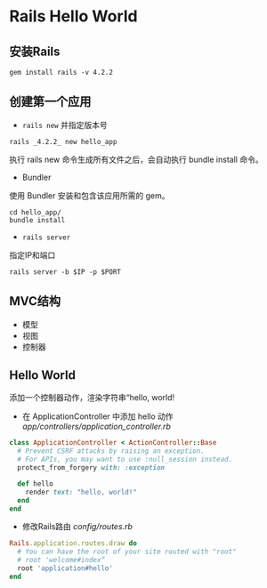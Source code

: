 # Rails Hello World

## 安装Rails

```
gem install rails -v 4.2.2
```
## 创建第一个应用

* ```rails new``` 并指定版本号

```
rails _4.2.2_ new hello_app
```
执行 rails new 命令生成所有文件之后，会自动执行 bundle install 命令。

* Bundler

使用 Bundler 安装和包含该应用所需的 gem。

```
cd hello_app/
bundle install
```
* ```rails server```

指定IP和端口
```
rails server -b $IP -p $PORT
```

## MVC结构
* 模型
* 视图
* 控制器

## Hello World

添加一个控制器动作，渲染字符串“hello, world!
* 在 ApplicationController 中添加 hello 动作
_app/controllers/application_controller.rb_

```ruby
class ApplicationController < ActionController::Base
  # Prevent CSRF attacks by raising an exception.
  # For APIs, you may want to use :null_session instead.
  protect_from_forgery with: :exception

  def hello
    render text: "hello, world!"
  end
end
```
* 修改Rails路由
_config/routes.rb_

```ruby
Rails.application.routes.draw do
  # You can have the root of your site routed with "root"
  # root 'welcome#index”
  root 'application#hello'
end

```







